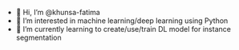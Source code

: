 - 👋 Hi, I’m @khunsa-fatima
- 👀 I’m interested in machine learning/deep learning using Python
- 🌱 I’m currently learning to create/use/train DL model for instance segmentation

<!---
khunsa-fatima/khunsa-fatima is a ✨ special ✨ repository because its `README.md` (this file) appears on your GitHub profile.
You can click the Preview link to take a look at your changes.
--->

